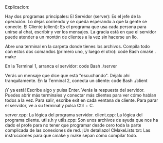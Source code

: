 Explicacíon:

Hay dos programas principales:
El Servidor (server): Es el jefe de la operación. Lo dejas corriendo y se queda esperando a que la gente se conecte.
El Cliente (client): Es el programa que usa cada persona para unirse al chat, escribir y ver los mensajes.
La gracia está en que el servidor puede atender a un montón de clientes a la vez sin hacerse un lío.

Abre una terminal en la carpeta donde tienes los archivos.
Compila todo con estos dos comandos (primero uno, y luego el otro):
code
Bash
cmake .
make

En la Terminal 1, arranca el servidor:
code
Bash
./server

Verás un mensaje que dice que está "escuchando". Déjalo ahí tranquilamente.
En la Terminal 2, conecta un cliente:
code
Bash
./client

¡Y ya está! Escribe algo y pulsa Enter. Verás la respuesta del servidor. Puedes abrir más terminales y conectar más clientes para ver cómo hablan todos a la vez.
Para salir, escribe exit en cada ventana de cliente. Para parar el servidor, ve a su terminal y pulsa Ctrl + C.

server.cpp: La lógica del programa servidor.
client.cpp: La lógica del programa cliente.
utils.h y utils.cpp: Son unos archivos de ayuda que nos ha dado el profe para no tener que programar desde cero toda la parte complicada de las conexiones de red. ¡Un detallazo!
CMakeLists.txt: Las instrucciones para que cmake y make sepan cómo compilar todo.
